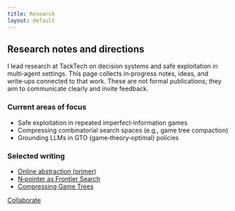 ```yaml
---
title: Research
layout: default
---
```


## Research notes and directions

<section class="mt-4">
  <p>I lead research at TackTech on decision systems and safe exploitation in multi‑agent settings. This page collects in‑progress notes, ideas, and write‑ups connected to that work. These are not formal publications; they aim to communicate clearly and invite feedback.</p>

  <div class="grid grid-cols-1 md:grid-cols-2 gap-4 mt-4">
    <div class="ring-1 ring-slate-200 rounded-xl p-5 bg-white">
      <h3 class="text-sm font-semibold text-slate-700">Current areas of focus</h3>
      <ul class="mt-2 list-disc list-inside text-slate-700">
        <li>Safe exploitation in repeated imperfect‑information games</li>
        <li>Compressing combinatorial search spaces (e.g., game tree compaction)</li>
        <li>Grounding LLMs in GTO (game‑theory‑optimal) policies</li>
      </ul>
    </div>
    <div class="ring-1 ring-slate-200 rounded-xl p-5 bg-white">
      <h3 class="text-sm font-semibold text-slate-700">Selected writing</h3>
      <ul class="mt-2 list-disc list-inside text-slate-700">
        <li><a href="/2025-08-08-abstraction-in-game-graphs-a-primer.html">Online abstraction (primer)</a></li>
        <li><a href="/2025-06-19-n-pointer-as-frontier-search.html">N‑pointer as Frontier Search</a></li>
        <li><a href="/2025-05-11-compressing-game-trees.html">Compressing Game Trees</a></li>
      </ul>
    </div>
  </div>

  <div class="mt-6">
    <a class="btn" href="mailto:joshua@tacktech.ai">Collaborate</a>
  </div>
</section>

